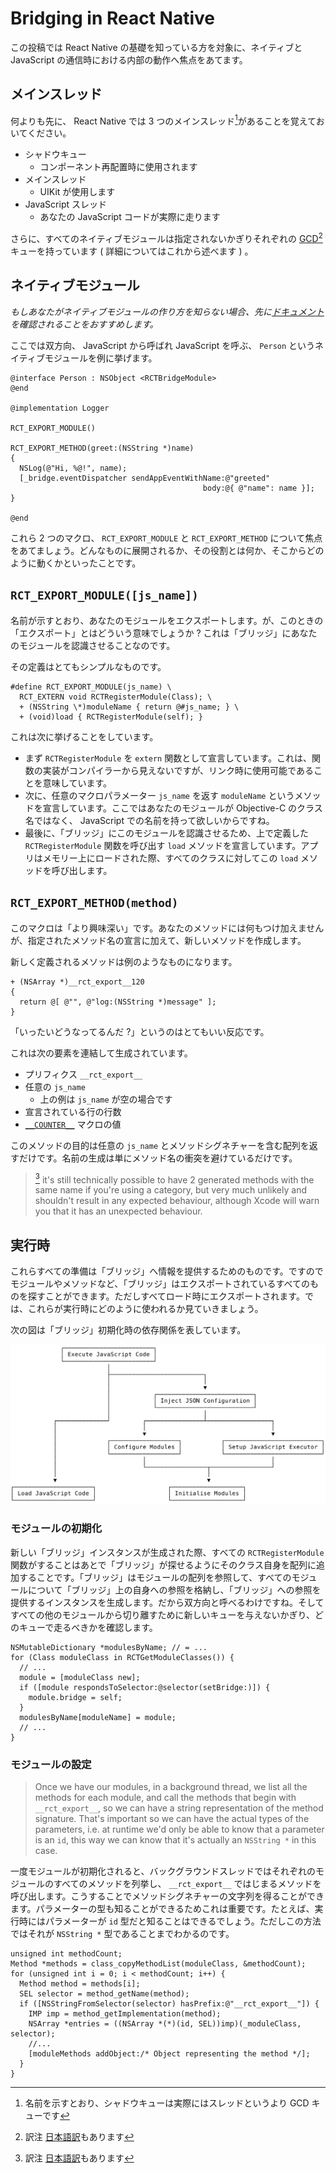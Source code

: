 Bridging in React Native
========================

この投稿では React Native の基礎を知っている方を対象に、ネイティブと JavaScript の通信時における内部の動作へ焦点をあてます。

メインスレッド
--------------

何よりも先に、 React Native では 3 つのメインスレッド[^1]があることを覚えておいてください。

- シャドウキュー
    - コンポーネント再配置時に使用されます
- メインスレッド
    - UIKit が使用します
- JavaScript スレッド
    - あなたの JavaScript コードが実際に走ります

さらに、すべてのネイティブモジュールは指定されないかぎりそれぞれの [GCD](https://developer.apple.com/library/ios/documentation/General/Conceptual/ConcurrencyProgrammingGuide/OperationQueues/OperationQueues.html)[^2] キューを持っています ( 詳細についてはこれから述べます ) 。

[^1]: 名前を示すとおり、シャドウキューは実際にはスレッドというより GCD キューです
[^2]: 訳注 [日本語訳](https://developer.apple.com/jp/documentation/ConcurrencyProgrammingGuide.pdf)もあります

ネイティブモジュール
--------------------

_もしあなたがネイティブモジュールの作り方を知らない場合、先に[ドキュメント](http://facebook.github.io/react-native/docs/native-modules-ios.html)を確認されることをおすすめします。_

ここでは双方向、 JavaScript から呼ばれ JavaScript を呼ぶ、 `Person` というネイティブモジュールを例に挙げます。

```objc
@interface Person : NSObject <RCTBridgeModule>
@end

@implementation Logger

RCT_EXPORT_MODULE()

RCT_EXPORT_METHOD(greet:(NSString *)name)
{
  NSLog(@"Hi, %@!", name);
  [_bridge.eventDispatcher sendAppEventWithName:@"greeted"
                                           body:@{ @"name": name }];
}

@end
```

これら 2 つのマクロ、 `RCT_EXPORT_MODULE` と `RCT_EXPORT_METHOD` について焦点をあてましょう。どんなものに展開されるか、その役割とは何か、そこからどのように動くかといったことです。

`RCT_EXPORT_MODULE([js_name])`
------------------------------

名前が示すとおり、あなたのモジュールをエクスポートします。が、このときの「エクスポート」とはどういう意味でしょうか ? これは「ブリッジ」にあなたのモジュールを認識させることなのです。

その定義はとてもシンプルなものです。

```objc
#define RCT_EXPORT_MODULE(js_name) \
  RCT_EXTERN void RCTRegisterModule(Class); \
  + (NSString \*)moduleName { return @#js_name; } \
  + (void)load { RCTRegisterModule(self); }
```

これは次に挙げることをしています。

- まず `RCTRegisterModule` を `extern` 関数として宣言しています。これは、関数の実装がコンパイラーから見えないですが、リンク時に使用可能であることを意味しています。
- 次に、任意のマクロパラメーター `js_name` を返す `moduleName` というメソッドを宣言しています。ここではあなたのモジュールが Objective-C のクラス名ではなく、 JavaScript での名前を持って欲しいからですね。
- 最後に、「ブリッジ」にこのモジュールを認識させるため、上で定義した `RCTRegisterModule` 関数を呼び出す `load` メソッドを宣言しています。アプリはメモリー上にロードされた際、すべてのクラスに対してこの `load` メソッドを呼び出します。

`RCT_EXPORT_METHOD(method)`
---------------------------

このマクロは「より興味深い」です。あなたのメソッドには何もつけ加えませんが、指定されたメソッド名の宣言に加えて、新しいメソッドを作成します。

新しく定義されるメソッドは例のようなものになります。

```objc
+ (NSArray *)__rct_export__120
{
  return @[ @"", @"log:(NSString *)message" ];
}
```

「いったいどうなってるんだ ?」というのはとてもいい反応です。

これは次の要素を連結して生成されています。

- プリフィクス `__rct_export__`
- 任意の `js_name`
    - 上の例は `js_name` が空の場合です
- 宣言されている行の行数
- [`__COUNTER__`](https://gcc.gnu.org/onlinedocs/cpp/Common-Predefined-Macros.html) マクロの値

このメソッドの目的は任意の `js_name` とメソッドシグネチャーを含む配列を返すだけです。名前の生成は単にメソッド名の衝突を避けているだけです。

> [^2] it's still technically possible to have 2 generated methods with the same name if you're using a category, but very much unlikely and shouldn't result in any expected behaviour, although Xcode will warn you that it has an unexpected behaviour.

[^3]: Objective-C のカテゴリーを使えば同じ名前を持つ 2 つのメソッドを生成することは技術的に可能です。ところが、実際には起こりえないはずですが、 Xcode は期待しない動作になると警告してきます。

実行時
------

これらすべての準備は「ブリッジ」へ情報を提供するためのものです。ですのでモジュールやメソッドなど、「ブリッジ」はエクスポートされているすべてのものを探すことができます。ただしすべてロード時にエクスポートされます。では、これらが実行時にどのように使われるか見ていきましょう。

次の図は「ブリッジ」初期化時の依存関係を表しています。

![initialization](images/initialisation.svg)

### モジュールの初期化

新しい「ブリッジ」インスタンスが生成された際、すべての `RCTRegisterModule` 関数がすることはあとで「ブリッジ」が探せるようにそのクラス自身を配列に追加することです。「ブリッジ」はモジュールの配列を参照して、すべてのモジュールについて「ブリッジ」上の自身への参照を格納し、「ブリッジ」への参照を提供するインスタンスを生成します。だから双方向と呼べるわけですね。そしてすべての他のモジュールから切り離すために新しいキューを与えないかぎり、どのキューで走るべきかを確認します。


```objc
NSMutableDictionary *modulesByName; // = ...
for (Class moduleClass in RCTGetModuleClasses()) {
  // ...
  module = [moduleClass new];
  if ([module respondsToSelector:@selector(setBridge:)]) {
    module.bridge = self;
  }
  modulesByName[moduleName] = module;
  // ...
}
```

### モジュールの設定

> Once we have our modules, in a background thread, we list all the methods for each module, and call the methods that begin with `__rct_export__`, so we can have a string representation of the method signature. That's important so we can have the actual types of the parameters, i.e. at runtime we'd only be able to know that a parameter is an `id`, this way we can know that it's actually an `NSString *` in this case.

一度モジュールが初期化されると、バックグラウンドスレッドではそれぞれのモジュールのすべてのメソッドを列挙し、 `__rct_export__` ではじまるメソッドを呼び出します。こうすることでメソッドシグネチャーの文字列を得ることができます。パラメーターの型も知ることができるためこれは重要です。たとえば、実行時にはパラメーターが `id` 型だと知ることはできるでしょう。ただしこの方法ではそれが `NSString *` 型であることまでわかるのです。

```objc
unsigned int methodCount;
Method *methods = class_copyMethodList(moduleClass, &methodCount);
for (unsigned int i = 0; i < methodCount; i++) {
  Method method = methods[i];
  SEL selector = method_getName(method);
  if ([NSStringFromSelector(selector) hasPrefix:@"__rct_export__"]) {
    IMP imp = method_getImplementation(method);
    NSArray *entries = ((NSArray *(*)(id, SEL))imp)(_moduleClass, selector);
    //...
    [moduleMethods addObject:/* Object representing the method */];
  }
}
```

